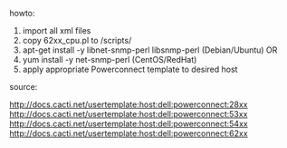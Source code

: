 howto:

1) import all xml files
2) copy 62xx_cpu.pl to <cacti directory>/scripts/
3) apt-get install -y libnet-snmp-perl libsnmp-perl (Debian/Ubuntu)
OR
3) yum install -y net-snmp-perl (CentOS/RedHat)
4) apply appropriate Powerconnect template to desired host


source:

http://docs.cacti.net/usertemplate:host:dell:powerconnect:28xx
http://docs.cacti.net/usertemplate:host:dell:powerconnect:53xx
http://docs.cacti.net/usertemplate:host:dell:powerconnect:54xx
http://docs.cacti.net/usertemplate:host:dell:powerconnect:62xx
